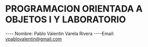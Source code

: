 # PROGRAMACION ORIENTADA A OBJETOS I Y LABORATORIO
---- Nombre: Pablo Valentin Varela Rivera
----Email: vpablovalentin@gmail.com

